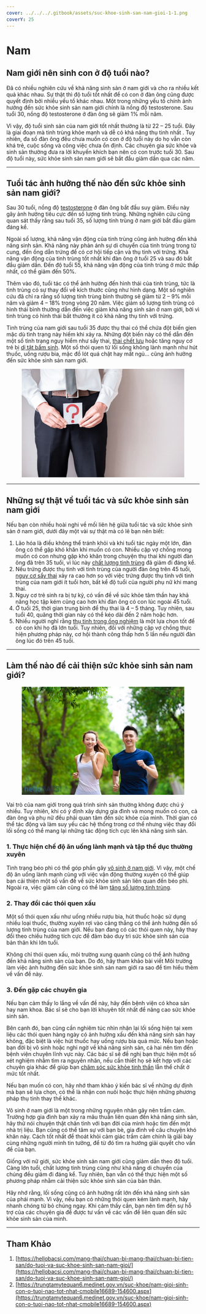 ```yaml
---
cover: ../../../.gitbook/assets/suc-khoe-sinh-san-nam-gioi-1-1.png
coverY: 25
---
```


# Nam

## Nam giới nên sinh con ở độ tuổi nào?

Đã có nhiều nghiên cứu về khả năng sinh sản ở nam giới và cho ra nhiều kết quả khác nhau. Sự thật thì độ tuổi tốt nhất để có con ở đàn ông cũng được quyết định bởi nhiều yếu tố khác nhau. Một trong những yếu tố chính ảnh hưởng đến sức khỏe sinh sản nam giới chính là nồng độ testosterone. Sau tuổi 30, nồng độ testosterone ở đàn ông sẽ giảm 1% mỗi năm.

Vì vậy, độ tuổi sinh sản của nam giới tốt nhất thường là từ 22 – 25 tuổi. Đây là giai đoạn mà tinh trùng khỏe mạnh và dễ có khả năng thụ tinh nhất . Tuy nhiên, đa số đàn ông đều chưa muốn có con ở độ tuổi này do họ vẫn còn khá trẻ, cuộc sống và công việc chưa ổn định. Các chuyên gia sức khỏe và sinh sản thường đưa ra lời khuyến khích bạn nên có con trước tuổi 30. Sau độ tuổi này, sức khỏe sinh sản nam giới sẽ bắt đầu giảm dần qua các năm.

***

## Tuổi tác ảnh hưởng thế nào đến sức khỏe sinh sản nam giới?

Sau 30 tuổi, nồng độ [testosterone](https://hellobacsi.com/thuoc/testosterone-2/) ở đàn ông bắt đầu suy giảm. Điều này gây ảnh hưởng tiêu cực đến số lượng tinh trùng. Những nghiên cứu cũng quan sát thấy rằng sau tuổi 35, số lượng tinh trùng ở nam giới bắt đầu giảm đáng kể.

Ngoài số lượng, khả năng vận động của tinh trùng cũng ảnh hưởng đến khả năng sinh sản. Khả năng này phản ánh sự di chuyển của tinh trùng trong tử cung, đến ống dẫn trứng để có cơ hội tiếp cận và thụ tinh với trứng. Khả năng vận động của tinh trùng tốt nhất khi đàn ông ở tuổi 25 và sau đó bắt đầu giảm dần. Đến độ tuổi 55, khả năng vận động của tinh trùng ở mức thấp nhất, có thể giảm đến 50%.

Thêm vào đó, tuổi tác có thể ảnh hưởng đến hình thái của tinh trùng, tức là tinh trùng có sự thay đổi về kích thước cũng như hình dạng. Một số nghiên cứu đã chỉ ra rằng số lượng tinh trùng bình thường sẽ giảm từ 2 – 9% mỗi năm và giảm 4 – 18% trong vòng 20 năm. Việc giảm số lượng tinh trùng có hình thái bình thường dẫn đến việc giảm khả năng sinh sản ở nam giới, bởi vì tinh trùng có hình thái bất thường ít có khả năng thụ tinh với trứng.

Tinh trùng của nam giới sau tuổi 35 được thụ thai có thể chứa đột biến gien mặc dù tình trạng này hiếm khi xảy ra. Những đột biến này có thể dẫn đến một số tình trạng nguy hiểm như sẩy thai, [thai chết lưu](https://hellobacsi.com/mang-thai/thai-ky/suc-khoe-khi-mang-thai/thai-chet-luu/) hoặc tăng nguy cơ trẻ bị [dị tật bẩm sinh](https://hellobacsi.com/mang-thai/thai-ky/suc-khoe-khi-mang-thai/di-tat-bam-sinh/). Một số thói quen từ lối sống không lành mạnh như hút thuốc, uống rượu bia, mặc đồ lót quá chật hay mất ngủ… cũng ảnh hưởng đến sức khỏe sinh sản nam giới.

<figure><img src="../../../.gitbook/assets/suc-khoe-sinh-san-nam-gioi.png" alt=""><figcaption></figcaption></figure>

***

## Những sự thật về tuổi tác và sức khỏe sinh sản nam giới

Nếu bạn còn nhiều hoài nghi về mối liên hệ giữa tuổi tác và sức khỏe sinh sản ở nam giới, dưới đây một vài sự thật mà có lẽ bạn nên biết:

1. Lão hóa là điều không thể tránh khỏi và khi tuổi tác ngày một lớn, đàn ông có thể gặp khó khăn khi muốn có con. Nhiều cặp vợ chồng mong muốn có con nhưng gặp khó khăn trong chuyện thụ thai khi người đàn ông đã trên 35 tuổi, vì lúc này [chất lượng tinh trùng](https://hellobacsi.com/suc-khoe-nam-gioi/van-de-suc-khoe-nam-gioi-khac/tang-chat-luong-tinh-trung/) đã giảm đi đáng kể.
2. Nếu trứng được thụ tinh với tinh trùng của người đàn ông trên 45 tuổi, [nguy cơ sẩy thai](https://hellobacsi.com/mang-thai/thai-ky/suc-khoe-khi-mang-thai/) xảy ra cao hơn so với việc trứng được thụ tinh với tinh trùng của nam giới ít tuổi hơn, bất kể độ tuổi của người phụ nữ khi mang thai.
3. Nguy cơ trẻ sinh ra bị tự kỷ, có vấn đề về sức khỏe tâm thần hay khả năng học tập kém cũng cao hơn khi đàn ông có con lúc ngoài 45 tuổi.
4. Ở tuổi 25, thời gian trung bình để thụ thai là 4 – 5 tháng. Tuy nhiên, sau tuổi 40, quãng thời gian này có thể kéo dài đến 2 năm hoặc hơn.
5. Nhiều người nghĩ rằng [thụ tinh trong ống nghiệm](https://hellobacsi.com/mang-thai/chuan-bi-mang-thai/hiem-muon-vo-sinh/thu-tinh-trong-ong-nghiem/) là một lựa chọn tốt để có con khi họ đã lớn tuổi. Tuy nhiên, đối với những cặp vợ chồng thực hiện phương pháp này, cơ hội thành công thấp hơn 5 lần nếu người đàn ông lúc đó trên 45 tuổi.

***

## Làm thế nào để cải thiện sức khỏe sinh sản nam giới?

<figure><img src="../../../.gitbook/assets/suc-khoe-sinh-san-nam-gioi-1.png" alt=""><figcaption></figcaption></figure>

Vai trò của nam giới trong quá trình sinh sản thường không được chú ý nhiều. Tuy nhiên, khi có ý định xây dựng gia đình và mong muốn có con, cả đàn ông và phụ nữ đều phải quan tâm đến sức khỏe của mình. Thời gian có thể tác động và làm suy yếu các hệ thống trong cơ thể nhưng việc thay đổi lối sống có thể mang lại những tác động tích cực lên khả năng sinh sản.

### 1. Thực hiện chế độ ăn uống lành mạnh và tập thể dục thường xuyên

Tình trạng béo phì có thể góp phần gây [vô sinh ở nam giới](https://hellobacsi.com/mang-thai/chuan-bi-mang-thai/hiem-muon-vo-sinh/thuoc-dieu-tri-vo-sinh-o-nam-gioi/). Vì vậy, một chế độ ăn uống lành mạnh cùng với việc vận động thường xuyên có thể giúp bạn cải thiện một số vấn đề về sức khỏe sinh sản liên quan đến béo phì. Ngoài ra, việc giảm cân cũng có thể làm [tăng số lượng tinh trùng](https://hellobacsi.com/suc-khoe-nam-gioi/van-de-suc-khoe-nam-gioi-khac/gia-tang-so-luong-tinh-trung-o-nam-gioi-de-hay-kho/).

### 2. Thay đổi các thói quen xấu

Một số thói quen xấu như uống nhiều rượu bia, hút thuốc hoặc sử dụng nhiều loại thuốc, thường xuyên rơi vào căng thẳng có thể ảnh hưởng đến số lượng tinh trùng của nam giới. Nếu bạn đang có các thói quen này, hãy thay đổi theo chiều hướng tích cực để đảm bảo duy trì sức khỏe sinh sản của bản thân khi lớn tuổi.

Không chỉ thói quen xấu, môi trường xung quanh cũng có thể ảnh hưởng đến khả năng sinh sản của bạn. Do đó, hãy tham khảo bài viết Môi trường làm việc ảnh hưởng đến sức khỏe sinh sản nam giới ra sao để tìm hiểu thêm về vấn đề này.

### 3. Đến gặp các chuyên gia

Nếu bạn cảm thấy lo lắng về vấn đề này, hãy đến bệnh viện có khoa sản hay nam khoa. Bác sĩ sẽ cho bạn lời khuyên tốt nhất để nâng cao sức khỏe sinh sản.

Bên cạnh đó, bạn cũng cần nghiêm túc nhìn nhận lại lối sống hiện tại xem liệu các thói quen hàng ngày có ảnh hưởng xấu đến khả năng sinh sản hay không, đặc biệt là việc hút thuốc hay uống rượu bia quá mức. Nếu bạn hoặc bạn đời bị vô sinh hoặc nghi ngờ về khả năng sinh sản, cả hai nên tìm đến bệnh viện chuyên lĩnh vực này. Các bác sĩ sẽ đề nghị bạn thực hiện một số xét nghiệm nhằm tìm ra nguyên nhân, nếu cần thiết họ sẽ kết hợp với các chuyên gia khác để giúp bạn [chăm sóc sức khỏe tinh thần](https://hellobacsi.com/tam-ly-tam-than/quan-ly-cang-thang/cham-soc-suc-khoe-tinh-than/) lẫn thể chất ở mức tốt nhất.

Nếu bạn muốn có con, hãy nhớ tham khảo ý kiến bác sĩ về những dự định mà bạn sẽ lựa chọn, có thể là nhận con nuôi hoặc thực hiện những phương pháp thụ tinh thay thế khác.

Vô sinh ở nam giới là một trong những nguyên nhân gây nên trầm cảm. Trường hợp gia đình bạn xảy ra mâu thuẫn liên quan đến khả năng sinh sản, hãy thử nói chuyện thật chân tình với bạn đời của mình hoặc tìm đến một nhà trị liệu. Bạn cũng có thể tâm sự với bạn bè, gia đình về câu chuyện khó khăn này. Cách tốt nhất để thoát khỏi cảm giác trầm cảm chính là giãi bày cùng những người mình tin tưởng, để từ đó tìm ra hướng giải quyết cho vấn đề của bạn.

Giống với nữ giới, sức khỏe sinh sản nam giới cũng giảm dần theo độ tuổi. Càng lớn tuổi, chất lượng tinh trùng cũng như khả năng di chuyển của chúng đều giảm đi đáng kể. Tuy nhiên, bạn vẫn có thể thực hiện một số phương pháp nhằm cải thiện sức khỏe sinh sản của bản thân.

Hãy nhớ rằng, lối sống cũng có ảnh hưởng rất lớn đến khả năng sinh sản của phái mạnh. Vì vậy, nếu bạn có những thói quen kém lành mạnh, hãy nhanh chóng từ bỏ chúng ngay. Khi cảm thấy cần, bạn nên tìm đến sự hỗ trợ của các chuyên gia để được tư vấn về các vấn đề liên quan đến sức khỏe sinh sản của mình.

***

## Tham Khảo

1. [https://hellobacsi.com/mang-thai/chuan-bi-mang-thai/chuan-bi-tien-san/do-tuoi-va-suc-khoe-sinh-san-nam-gioi/](https://hellobacsi.com/mang-thai/chuan-bi-mang-thai/chuan-bi-tien-san/do-tuoi-va-suc-khoe-sinh-san-nam-gioi/)
2. [https://trungtamytequan6.medinet.gov.vn/suc-khoe/nam-gioi-sinh-con-o-tuoi-nao-tot-nhat-cmobile16689-154600.aspx](https://trungtamytequan6.medinet.gov.vn/suc-khoe/nam-gioi-sinh-con-o-tuoi-nao-tot-nhat-cmobile16689-154600.aspx)

